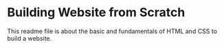 # Building Website from Scratch

This readme file is about the basic and fundamentals of HTML and CSS to build a website.
